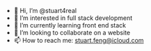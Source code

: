 - 👋 Hi, I’m @stuart4real
- 👀 I’m interested in full stack development
- 🌱 I’m currently learning front end stack
- 💞️ I’m looking to collaborate on a website
- 📫 How to reach me: stuart.feng@icloud.com

<!---
stuart4real/stuart4real is a ✨ special ✨ repository because its `README.md` (this file) appears on your GitHub profile.
You can click the Preview link to take a look at your changes.
--->

